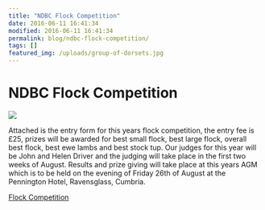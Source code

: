 ```yaml
---
title: "NDBC Flock Competition"
date: 2016-06-11 16:41:34
modified: 2016-06-11 16:41:34
permalink: blog/ndbc-flock-competition/
tags: []
featured_img: /uploads/group-of-dorsets.jpg
---
```


# NDBC Flock Competition

![](/uploads/group-of-dorsets.jpg)

Attached is the entry form for this years flock competition, the entry fee is £25, prizes will be awarded for best small flock, best large flock, overall best flock, best ewe lambs and best stock tup. Our judges for this year will be John and Helen Driver and the judging will take place in the first two weeks of August. Results and prize giving will take place at this years AGM which is to be held on the evening of Friday 26th of August at the Pennington Hotel, Ravensglass, Cumbria.

[Flock Competition](/uploads/Flock-Competition-.doc)
